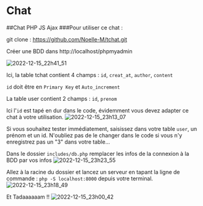 # Chat
##Chat PHP JS Ajax
###Pour utiliser ce chat :

git clone : https://github.com/Noelle-M/tchat.git

Créer une BDD dans http://localhost/phpmyadmin 

![2022-12-15_22h41_51](https://user-images.githubusercontent.com/43520762/207976572-49772835-0bc4-4bc5-a780-c7706074fb46.png)

Ici, la table tchat contient 4 champs : `id`, `creat_at`, `author`, `content`

`id` doit être en `Primary Key` et `Auto_increment`

La table user contient 2 champs : `id`, `prenom`

Ici l'`id` est tapé en dur dans le code, évidemment vous devez adapter ce chat à votre utilisation.
![2022-12-15_23h13_07](https://user-images.githubusercontent.com/43520762/207978927-2d245a28-6566-45f0-879e-8aa69d737669.png)

Si vous souhaitez tester immédiatement, saisissez dans votre table `user`, un prénom et un id.
N'oubliez pas de le changer dans le code si vous n'y enregistrez pas un "3" dans votre table...

Dans le dossier `includes/db.php` remplacer les infos de la connexion à la BDD par vos infos
![2022-12-15_23h23_55](https://user-images.githubusercontent.com/43520762/207980539-95c38e64-408a-4e66-ab5d-e361f8b6fee6.png)


Allez à la racine du dossier et lancez un serveur en tapant la ligne de commande : `php -S localhost:8000` depuis votre terminal.
![2022-12-15_23h18_49](https://user-images.githubusercontent.com/43520762/207979363-d670b9b2-788c-4887-a5e5-fe835946ad6d.png)

Et Tadaaaaaam !! 
![2022-12-15_23h00_42](https://user-images.githubusercontent.com/43520762/207977413-0311b3a1-602e-4269-a01d-140e4887476c.png)
